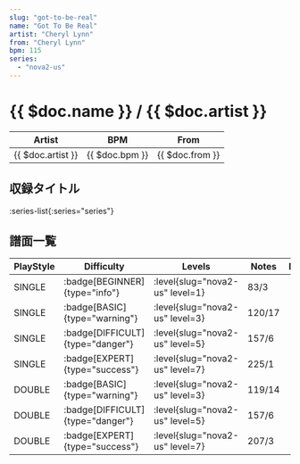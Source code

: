 ```yaml
---
slug: "got-to-be-real"
name: "Got To Be Real"
artist: "Cheryl Lynn"
from: "Cheryl Lynn"
bpm: 115
series:
  - "nova2-us"
---
```


# {{ $doc.name }} / {{ $doc.artist }}

|Artist|BPM|From|
|------|---|----|
|{{ $doc.artist }}|{{ $doc.bpm }}|{{ $doc.from }}|

## 収録タイトル

:series-list{:series="series"}

## 譜面一覧

|PlayStyle|Difficulty|Levels|Notes|Movie|
|---------|----------|------|-----|-----|
|SINGLE| :badge[BEGINNER]{type="info"}|<div class="field is-grouped is-grouped-multiline"> :level{slug="nova2-us" level=1}</div>|83/3||
|SINGLE| :badge[BASIC]{type="warning"}|<div class="field is-grouped is-grouped-multiline"> :level{slug="nova2-us" level=3}</div>|120/17||
|SINGLE| :badge[DIFFICULT]{type="danger"}|<div class="field is-grouped is-grouped-multiline"> :level{slug="nova2-us" level=5}</div>|157/6||
|SINGLE| :badge[EXPERT]{type="success"}|<div class="field is-grouped is-grouped-multiline"> :level{slug="nova2-us" level=7}</div>|225/1||
|DOUBLE| :badge[BASIC]{type="warning"}|<div class="field is-grouped is-grouped-multiline"> :level{slug="nova2-us" level=3}</div>|119/14||
|DOUBLE| :badge[DIFFICULT]{type="danger"}|<div class="field is-grouped is-grouped-multiline"> :level{slug="nova2-us" level=5}</div>|157/6||
|DOUBLE| :badge[EXPERT]{type="success"}|<div class="field is-grouped is-grouped-multiline"> :level{slug="nova2-us" level=7}</div>|207/3||
